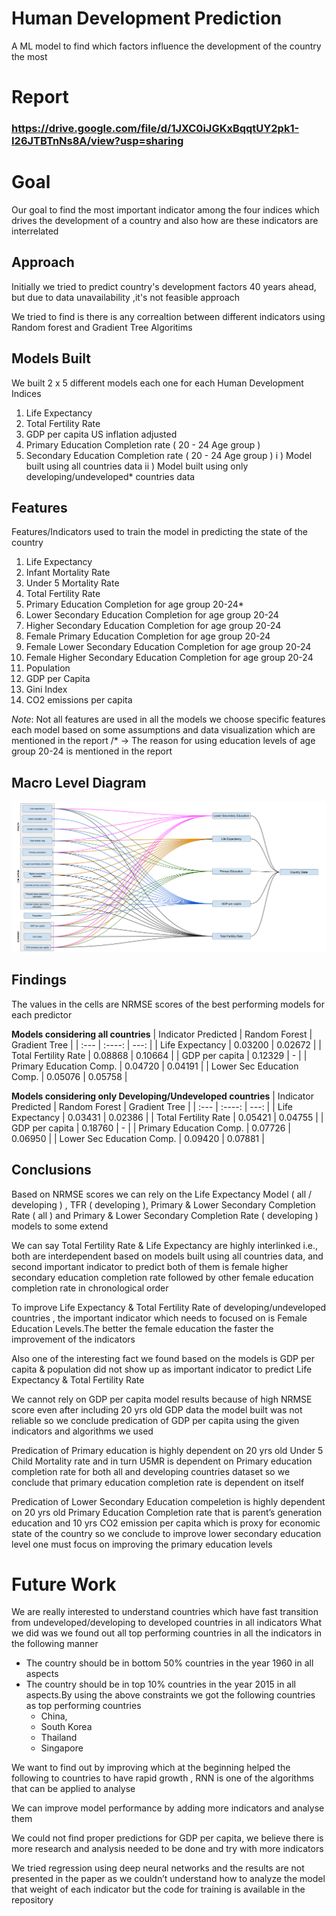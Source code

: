 # Human Development Prediction
A ML model to find which factors influence the development of the country the most
# Report
 ### https://drive.google.com/file/d/1JXC0iJGKxBqqtUY2pk1-I26JTBTnNs8A/view?usp=sharing
# Goal
Our goal to find the most important indicator among the four indices which drives the development of a country and also how are these indicators are interrelated
## Approach
Initially we tried to predict country's development factors 40 years ahead, but due to data unavailability ,it's not feasible approach

We tried to find is there is any correaltion between different indicators using Random forest and Gradient Tree Algoritims

## Models Built
We built 2 x 5 different models each one for each Human Development Indices 
1) Life Expectancy
2) Total Fertility Rate
3) GDP per capita US inflation adjusted
4) Primary Education Completion rate ( 20 - 24 Age group )
5) Secondary Education Completion rate ( 20 - 24 Age group )
i ) Model built using all countries data
ii ) Model built using only developing/undeveloped* countries data

## Features
Features/Indicators used to train the model in predicting the state of the country
1) Life Expectancy
2) Infant Mortality Rate
3) Under 5 Mortality Rate
4) Total Fertility Rate
5) Primary Education Completion for age group 20-24\*
6) Lower Secondary Education Completion for age group 20-24
7) Higher Secondary Education Completion for age group 20-24
8) Female Primary Education Completion for age group 20-24
9) Female Lower Secondary Education Completion for age group 20-24
10) Female Higher Secondary Education Completion for age group 20-24
11) Population
12) GDP per Capita
13) Gini Index
14) CO2 emissions per capita

_Note_: Not all features are used in all the models we choose specific features each model based on some assumptions and data visualization which are mentioned in the report
/* -> The reason for using education levels of age group 20-24 is mentioned in the report

## Macro Level Diagram
![Macro Level Diagram](https://github.com/jaya-shankar/Human-Development-Prediction/blob/master/Macro%20level%20Diagram.png)

## Findings
The values in the cells are NRMSE scores of the best performing models for each predictor 

**Models considering all countries**
| Indicator Predicted      | Random Forest | Gradient Tree     |
| :---        |    :----:   |          ---: |
| Life Expectancy      | 0.03200       | 0.02672   |
| Total Fertility Rate   | 0.08868        | 0.10664     |
| GDP per capita     | 0.12329       | -  |
| Primary Education Comp.   | 0.04720        | 0.04191    |
| Lower Sec Education Comp.   | 0.05076        | 0.05758    |

**Models considering only Developing/Undeveloped countries**
| Indicator Predicted      | Random Forest | Gradient Tree     |
| :---        |    :----:   |          ---: |
| Life Expectancy      | 0.03431     | 0.02386   |
| Total Fertility Rate   | 0.05421        | 0.04755     |
| GDP per capita     | 0.18760       | -  |
| Primary Education Comp.   | 0.07726       | 0.06950    |
| Lower Sec Education Comp.   | 0.09420      | 0.07881    |

## Conclusions
Based on NRMSE scores we can rely on the Life Expectancy Model ( all / developing ) , TFR ( developing ), Primary & Lower Secondary Completion Rate ( all ) and Primary & Lower Secondary Completion Rate ( developing ) models to some extend

We can say Total Fertility Rate & Life Expectancy are highly interlinked i.e., both are interdependent based on models built using all countries data, and second important indicator to predict both of them is female higher secondary education completion rate followed by other female education completion rate in chronological order

To improve Life Expectancy & Total Fertility Rate of developing/undeveloped countries , the important indicator which needs to focused on is Female Education Levels.The better the female education the faster the improvement of the indicators

Also one of the interesting fact we found based on the models is GDP per capita & population did not show up as important indicator to predict Life Expectancy & Total Fertility Rate

We cannot rely on GDP per capita model results because of high NRMSE score even after including 20 yrs old GDP data the model built was not reliable so we conclude predication of GDP per capita using the given indicators and algorithms we used

Predication of Primary education is highly dependent on 20 yrs old Under 5 Child Mortality rate and in turn U5MR is dependent on Primary education completion rate for both all and developing countries dataset so we conclude that primary education completion rate is dependent on itself

Predication of Lower Secondary Education compeletion is highly dependent on 20 yrs old Primary Education Completion rate that is parent’s generation education and 10 yrs CO2 emission per capita which is proxy for economic state of the country so we conclude to improve lower secondary education level one must focus on improving the primary education levels

# Future Work
We are really interested to understand countries which have fast transition from undeveloped/developing to developed countries in all indicators
What we did was we found out all top performing countries in all the indicators in the following manner
- The country should be in bottom 50% countries in the year 1960 in all aspects
- The country should be in top 10% countries in the year 2015 in all aspects.By using the above constraints we got the following countries as top performing countries
   - China,
   - South Korea
   - Thailand
   - Singapore


We want to find out by improving which at the beginning helped the following to countries to have rapid growth , RNN is one of the algorithms that can be applied to analyse

We can improve model performance by adding more indicators and analyse them

We could not find proper predictions for GDP per capita, we believe there is more research and analysis needed to be done and try with more indicators

We tried regression using deep neural networks and the results are not presented in the paper as we couldn’t understand how to analyze the model that weight of each indicator but the code for training is available in the repository
